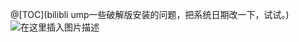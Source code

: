 ﻿@[TOC](bilibli ump一些破解版安装的问题，把系统日期改一下，试试。)
![在这里插入图片描述](http://img.yayi.site/csdn/20190530222728172.png-watermaskStyle)
